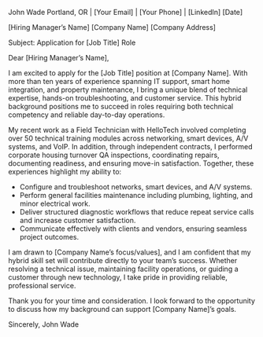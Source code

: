 
John Wade
Portland, OR | [Your Email] | [Your Phone] | [LinkedIn]
[Date]

[Hiring Manager’s Name]
[Company Name]
[Company Address]

Subject: Application for [Job Title] Role

Dear [Hiring Manager’s Name],

I am excited to apply for the [Job Title] position at [Company Name]. With more than ten years of experience spanning IT support, smart home integration, and property maintenance, I bring a unique blend of technical expertise, hands-on troubleshooting, and customer service. This hybrid background positions me to succeed in roles requiring both technical competency and reliable day-to-day operations.

My recent work as a Field Technician with HelloTech involved completing over 50 technical training modules across networking, smart devices, A/V systems, and VoIP. In addition, through independent contracts, I performed corporate housing turnover QA inspections, coordinating repairs, documenting readiness, and ensuring move-in satisfaction. Together, these experiences highlight my ability to:

- Configure and troubleshoot networks, smart devices, and A/V systems.
- Perform general facilities maintenance including plumbing, lighting, and minor electrical work.
- Deliver structured diagnostic workflows that reduce repeat service calls and increase customer satisfaction.
- Communicate effectively with clients and vendors, ensuring seamless project outcomes.

I am drawn to [Company Name’s focus/values], and I am confident that my hybrid skill set will contribute directly to your team’s success. Whether resolving a technical issue, maintaining facility operations, or guiding a customer through new technology, I take pride in providing reliable, professional service.

Thank you for your time and consideration. I look forward to the opportunity to discuss how my background can support [Company Name]’s goals.

Sincerely,
John Wade
